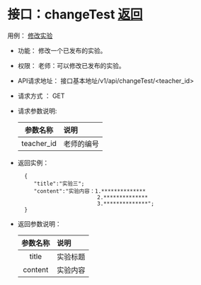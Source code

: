 # 接口：changeTest  [返回](../README.md)
用例： [修改实验](../yongli/修改实验.md)

- 功能：
    修改一个已发布的实验。
    
- 权限：
    老师：可以修改已发布的实验。
    
- API请求地址： 
    接口基本地址/v1/api/changeTest/<teacher_id>

- 请求方式 ：
    GET

- 请求参数说明:        

  |参数名称|说明|
  |:---------:|:--------------------------------------------------------|      
  |teacher_id|老师的编号|
    
- 返回实例：

        {         
           "title":"实验三";
           "content":"实验内容：1.**************
                               2.**************
                               3.**************";
        }
 
- 返回参数说明：    
 
  |参数名称|说明|
  |:---------:|:--------------------------------------------------------|      
  |title|实验标题|
  |content|实验内容|
 

